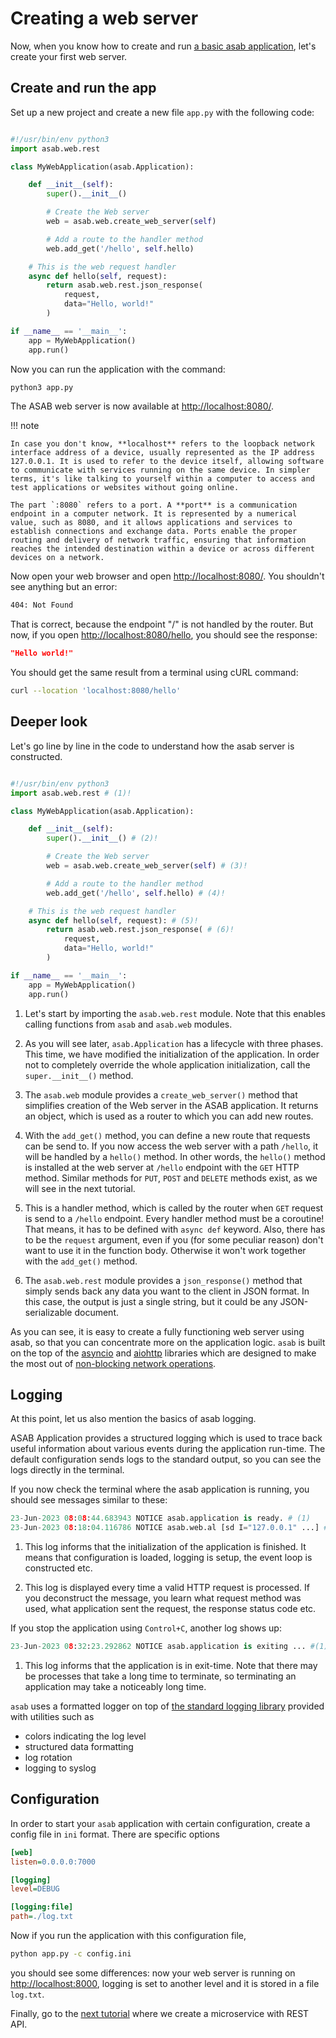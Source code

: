 Creating a web server
=====================
Now, when you know how to create and run [a basic asab application](./01_hello_world.md), let's create your first web server.

Create and run the app
----------------------

Set up a new project and create a new file `app.py` with the following code:

``` python title="app.py"

#!/usr/bin/env python3
import asab.web.rest

class MyWebApplication(asab.Application):

    def __init__(self):
        super().__init__()

        # Create the Web server
        web = asab.web.create_web_server(self)

        # Add a route to the handler method
        web.add_get('/hello', self.hello)

    # This is the web request handler
    async def hello(self, request):
        return asab.web.rest.json_response(
            request,
            data="Hello, world!"
        )

if __name__ == '__main__':
    app = MyWebApplication()
    app.run()

```

Now you can run the application with the command:

``` bash
python3 app.py
```


The ASAB web server is now available at [http://localhost:8080/](http://localhost:8080/).

!!! note

    In case you don't know, **localhost** refers to the loopback network interface address of a device, usually represented as the IP address 127.0.0.1. It is used to refer to the device itself, allowing software to communicate with services running on the same device. In simpler terms, it's like talking to yourself within a computer to access and test applications or websites without going online.

    The part `:8080` refers to a port. A **port** is a communication endpoint in a computer network. It is represented by a numerical value, such as 8080, and it allows applications and services to establish connections and exchange data. Ports enable the proper routing and delivery of network traffic, ensuring that information reaches the intended destination within a device or across different devices on a network.

Now open your web browser and open [http://localhost:8080/](http://localhost:8080/). You shouldn't see anything but an error:

``` bash
404: Not Found
```

That is correct, because the endpoint "/" is not handled by the router. But now, if you open [http://localhost:8080/hello](http://localhost:8080/hello), you should see the response:

``` json
"Hello world!"
```

You should get the same result from a terminal using cURL command:

``` bash
curl --location 'localhost:8080/hello'
```

Deeper look
-----------

Let's go line by line in the code to understand how the asab server is constructed.

``` python title="app.py" linenums="1"

#!/usr/bin/env python3
import asab.web.rest # (1)!

class MyWebApplication(asab.Application):

    def __init__(self):
        super().__init__() # (2)!

        # Create the Web server
        web = asab.web.create_web_server(self) # (3)!

        # Add a route to the handler method
        web.add_get('/hello', self.hello) # (4)!

    # This is the web request handler
    async def hello(self, request): # (5)!
        return asab.web.rest.json_response( # (6)!
            request,
            data="Hello, world!"
        )

if __name__ == '__main__':
    app = MyWebApplication()
    app.run()

```

1. Let's start by importing the `asab.web.rest` module. Note that this enables calling functions from `asab` and `asab.web` modules.

2. As you will see later, `asab.Application` has a lifecycle with three phases. This time, we have modified the initialization of the application. In order not to completely override the whole application initialization, call the `super.__init__()` method.

3. The `asab.web` module provides a `create_web_server()` method that
simplifies creation of the Web server in the ASAB application. It returns an object, which is used as a router to which you can add new routes.

4. With the `add_get()` method, you can define a new route that requests can be send to. If you now access the web server with a path `/hello`, it will
be handled by a `hello()` method. In other words, the `hello()` method is installed at the web server at `/hello` endpoint with the `GET` HTTP method. Similar methods for `PUT`, `POST` and `DELETE` methods exist, as we will see in the next tutorial.

5. This is a handler method, which is called by the router when `GET` request is send to a `/hello` endpoint. Every handler method must be a coroutine! That means, it has to be defined with `async def` keyword. Also, there has to be the `request` argument, even if you (for some peculiar reason) don't want to use it in the function body. Otherwise it won't work together with the `add_get()` method.

6. The `asab.web.rest` module provides a `json_response()` method that simply sends back any data you want to the client in JSON format. In this case, the output is just a single string, but it could be any JSON-serializable document.


As you can see, it is easy to create a fully functioning web server using asab, so that you can concentrate more on the application logic. 
`asab` is built on the top of the [asyncio](https://docs.python.org/3/library/asyncio.html) and [aiohttp](https://docs.aiohttp.org/en/stable/) libraries which are designed to make the most out of [non-blocking network operations](https://docs.aiohttp.org/en/stable/http_request_lifecycle.html#aiohttp-request-lifecycle).


Logging
-------

At this point, let us also mention the basics of asab logging.

ASAB Application provides a structured logging which is used to trace back useful information about various events during the application run-time. 
The default configuration sends logs to the standard output, so you can see the logs directly in the terminal.

If you now check the terminal where the asab application is running, you should see messages similar to these:

``` python
23-Jun-2023 08:08:44.683943 NOTICE asab.application is ready. # (1)
23-Jun-2023 08:18:04.116786 NOTICE asab.web.al [sd I="127.0.0.1" ...] # (2)
```

1. This log informs that the initialization of the application is finished. It means that configuration is loaded, logging is setup, the event loop is constructed etc.

2. This log is displayed every time a valid HTTP request is processed. 
If you deconstruct the message, you learn what request method was used, what application sent the request, the response status code etc.


If you stop the application using `Control+C`, another log shows up:

``` python
23-Jun-2023 08:32:23.292862 NOTICE asab.application is exiting ... #(1)!
```

1. This log informs that the application is in exit-time. 
Note that there may be processes that take a long time to terminate, so terminating an application may take a noticeably long time.

`asab` uses a formatted logger on top of [the standard logging library](https://docs.python.org/3/library/logging.html) provided with utilities such as

- colors indicating the log level
- structured data formatting
- log rotation
- logging to syslog

Configuration
-------------

In order to start your `asab` application with certain configuration, create a config file in `ini` format. There are specific options 

``` ini title="config.ini"
[web]
listen=0.0.0.0:7000

[logging]
level=DEBUG

[logging:file]
path=./log.txt
```

Now if you run the application with this configuration file,
``` bash
python app.py -c config.ini
```
you should see some differences: now your web server is running on [http://localhost:8000](http://localhost:8000), logging is set to another level and it is stored in a file `log.txt`.


Finally, go to the [next tutorial](./03_rest_api.md) where we create a microservice with REST API.